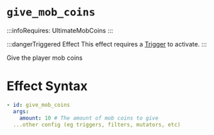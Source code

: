 # `give_mob_coins`
:::infoRequires:
UltimateMobCoins
:::

:::dangerTriggered Effect
This effect requires a [Trigger](https://plugins.auxilor.io/effects/all-triggers) to activate.
:::

Give the player mob coins
# Effect Syntax
```yaml
- id: give_mob_coins
  args:
    amount: 10 # The amount of mob coins to give
  ...other config (eg triggers, filters, mutators, etc)
```